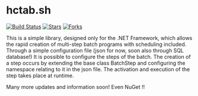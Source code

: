 # hctab.sh
[![Build Status](https://travis-ci.org/NukeDev/hctab.sh.svg?branch=master)](https://travis-ci.org/NukeDev/hctab.sh)
[![Stars](https://githubbadges.com/star.svg?user=NukeDev&repo=hctab.sh)](https://github.com/NukeDev/hctab.sh)
[![Forks](https://githubbadges.com/fork.svg?user=NukeDev&repo=hctab.sh)](https://github.com/NukeDev/hctab.sh)

This is a simple library, designed only for the .NET Framework, which allows the rapid creation of multi-step batch programs with scheduling included.
Through a simple configuration file (json for now, soon also through SQL database!) It is possible to configure the steps of the batch. The creation of a step occurs by extending the base class BatchStep and configuring the namespace relating to it in the json file. The activation and execution of the step takes place at runtime.

Many more updates and information soon! Even NuGet !!

